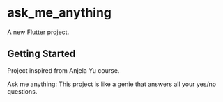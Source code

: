 # ask_me_anything

A new Flutter project.

## Getting Started

Project inspired from Anjela Yu course.

Ask me anything:
This project is like a genie that answers all your yes/no questions.